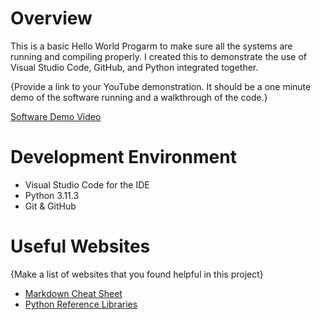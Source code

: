 # Overview

This is a basic Hello World Progarm to make sure all the systems are running and compiling properly. I created this to demonstrate the use of Visual Studio Code, GitHub, and Python integrated together.

{Provide a link to your YouTube demonstration.  It should be a one minute demo of the software running and a walkthrough of the code.}

[Software Demo Video](http://youtube.link.goes.here)

# Development Environment

* Visual Studio Code for the IDE
* Python 3.11.3
* Git & GitHub

# Useful Websites

{Make a list of websites that you found helpful in this project}
* [Markdown Cheat Sheet](https://www.markdownguide.org/cheat-sheet/)
* [Python Reference Libraries](https://docs.python.org/3/library/)